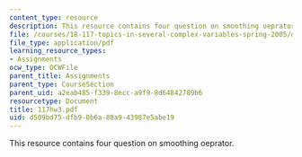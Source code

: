 ```yaml
---
content_type: resource
description: This resource contains four question on smoothing oeprator.
file: /courses/18-117-topics-in-several-complex-variables-spring-2005/d509bd75dfb90b6a88a943987e5abe19_117hw3.pdf
file_type: application/pdf
learning_resource_types:
- Assignments
ocw_type: OCWFile
parent_title: Assignments
parent_type: CourseSection
parent_uid: a2eab485-f339-8ecc-a9f9-8d64842789b6
resourcetype: Document
title: 117hw3.pdf
uid: d509bd75-dfb9-0b6a-88a9-43987e5abe19
---
```

This resource contains four question on smoothing oeprator.


